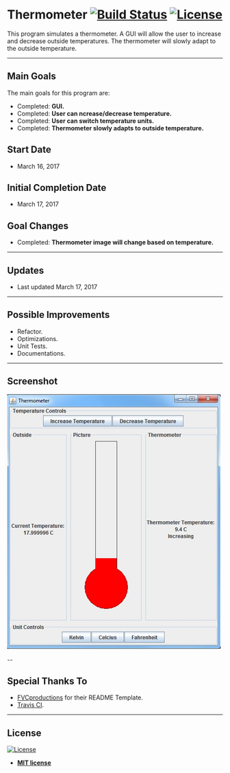# Thermometer [![Build Status](https://travis-ci.org/tyl-/Thermometer.svg?branch=master)](https://travis-ci.org/tyl-/Thermometer) [![License](http://img.shields.io/:license-mit-blue.svg?style=flat-square)](http://badges.mit-license.org)

This program simulates a thermometer. A GUI will allow the user to increase and decrease outside temperatures. The thermometer will slowly adapt to the outside temperature.

---

## Main Goals

The main goals for this program are:
- Completed: **GUI.**
- Completed: **User can ncrease/decrease temperature.**
- Completed: **User can switch temperature units.**
- Completed: **Thermometer slowly adapts to outside temperature.**

## Start Date

- March 16, 2017

## Initial Completion Date

- March 17, 2017

## Goal Changes

- Completed: **Thermometer image will change based on temperature.**

---

## Updates

- Last updated March 17, 2017

---

## Possible Improvements

- Refactor.
- Optimizations.
- Unit Tests.
- Documentations.

---

## Screenshot

![Screenshot](/screenshots/03-17-17.jpg?raw=true "Screenshot 03-17-17")

--

## Special Thanks To

- <a href="http://fvcproductions.com" target="_blank">FVCproductions</a> for their README Template.
- <a href="https://travis-ci.org/" target="_blank">Travis CI</a>.
---

## License

[![License](http://img.shields.io/:license-mit-blue.svg?style=flat-square)](http://badges.mit-license.org)

- **[MIT license](http://opensource.org/licenses/mit-license.php)**